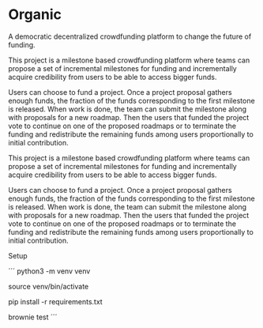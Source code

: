 # Organic
A democratic decentralized crowdfunding platform to change the future of funding.

This project is a milestone based crowdfunding platform where teams can propose a set of incremental milestones for funding and incrementally acquire credibility from users to be able to access bigger funds.

Users can choose to fund a project. Once a project proposal gathers enough funds, the fraction of the funds corresponding to the first milestone is released. When work is done, the team can submit the milestone along with proposals for a new roadmap. Then the users that funded the project vote to continue on one of the proposed roadmaps or to terminate the funding and redistribute the remaining funds among users proportionally to initial contribution.

This project is a milestone based crowdfunding platform where teams can propose a set of incremental milestones for funding and incrementally acquire credibility from users to be able to access bigger funds.

Users can choose to fund a project. Once a project proposal gathers enough funds, the fraction of the funds corresponding to the first milestone is released. When work is done, the team can submit the milestone along with proposals for a new roadmap. Then the users that funded the project vote to continue on one of the proposed roadmaps or to terminate the funding and redistribute the remaining funds among users proportionally to initial contribution.

Setup

´´´
python3 -m venv venv

source venv/bin/activate

pip install -r requirements.txt

brownie test
´´´
